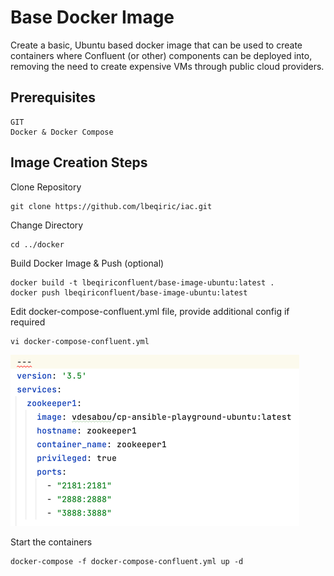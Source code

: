 # Base Docker Image

Create a basic, Ubuntu based docker image that can be used to create containers where Confluent (or other) components can be deployed into, removing the need to create expensive VMs through public cloud providers.

## Prerequisites

    GIT
    Docker & Docker Compose

## Image Creation Steps

Clone Repository

    git clone https://github.com/lbeqiric/iac.git

Change Directory

    cd ../docker

Build Docker Image & Push (optional)

    docker build -t lbeqiriconfluent/base-image-ubuntu:latest .
    docker push lbeqiriconfluent/base-image-ubuntu:latest

Edit docker-compose-confluent.yml file, provide additional config if required

    vi docker-compose-confluent.yml

![Sample config](img.png)

Start the containers 

    docker-compose -f docker-compose-confluent.yml up -d